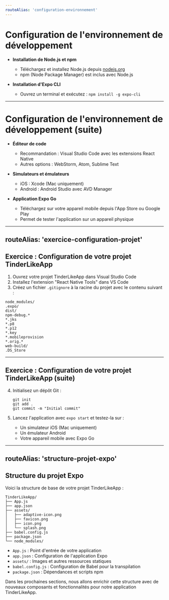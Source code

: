 ```yaml
---
routeAlias: 'configuration-environnement'
---
```


# Configuration de l'environnement de développement

- **Installation de Node.js et npm**
  - Téléchargez et installez Node.js depuis [nodejs.org](https://nodejs.org/)
  - npm (Node Package Manager) est inclus avec Node.js

- **Installation d'Expo CLI**
  - Ouvrez un terminal et exécutez : `npm install -g expo-cli`

---

# Configuration de l'environnement de développement (suite)

- **Éditeur de code**
  - Recommandation : Visual Studio Code avec les extensions React Native
  - Autres options : WebStorm, Atom, Sublime Text

- **Simulateurs et émulateurs**
  - iOS : Xcode (Mac uniquement)
  - Android : Android Studio avec AVD Manager

- **Application Expo Go**
  - Téléchargez sur votre appareil mobile depuis l'App Store ou Google Play
  - Permet de tester l'application sur un appareil physique

---
routeAlias: 'exercice-configuration-projet'
---

## Exercice : Configuration de votre projet TinderLikeApp

1. Ouvrez votre projet TinderLikeApp dans Visual Studio Code
2. Installez l'extension "React Native Tools" dans VS Code
3. Créez un fichier `.gitignore` à la racine du projet avec le contenu suivant :

```
node_modules/
.expo/
dist/
npm-debug.*
*.jks
*.p8
*.p12
*.key
*.mobileprovision
*.orig.*
web-build/
.DS_Store
```

---

## Exercice : Configuration de votre projet TinderLikeApp (suite)

4. Initialisez un dépôt Git :
   ```
   git init
   git add .
   git commit -m "Initial commit"
   ```

5. Lancez l'application avec `expo start` et testez-la sur :
   - Un simulateur iOS (Mac uniquement)
   - Un émulateur Android
   - Votre appareil mobile avec Expo Go

---
routeAlias: 'structure-projet-expo'
---

## Structure du projet Expo

Voici la structure de base de votre projet TinderLikeApp :

```
TinderLikeApp/
├── App.js
├── app.json
├── assets/
│   ├── adaptive-icon.png
│   ├── favicon.png
│   ├── icon.png
│   └── splash.png
├── babel.config.js
├── package.json
└── node_modules/
```

- `App.js` : Point d'entrée de votre application
- `app.json` : Configuration de l'application Expo
- `assets/` : Images et autres ressources statiques
- `babel.config.js` : Configuration de Babel pour la transpilation
- `package.json` : Dépendances et scripts npm

Dans les prochaines sections, nous allons enrichir cette structure avec de nouveaux composants et fonctionnalités pour notre application TinderLikeApp.
